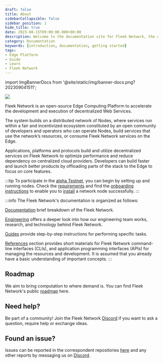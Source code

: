 ```yaml
---
draft: false
title: About
sidebarCollapsible: false
sidebar_position: 1
hide_title: true
date: 2023-08-15T09:00:00.000+00:00
description: Welcome to the documentation site for Fleek Network, the decentralized content and application layer built on established decentralized storage protocols combined with high-speed caching and an effective delivery layer.
category: Documentation
keywords: [introduction, documentation, getting started]
tags:
- Edge Platform
- Guide
- Learn
- Fleek Network
---
```


import ImgBannerDocs from '@site/static/img/banner-docs.png?202309041511';

<img className="banner" src={ImgBannerDocs} />

Fleek Network is an open-source Edge Computing Platform to accelerate the development and execution of decentralized Web Services.

The system builds on a distributed network of Nodes, where services run within a fair and incentivized ecosystem constituted by an open community of developers and operators who can operate Nodes, build services that use the network’s resources, or consume Fleek Network services on the Edge.

Applications, platforms and protocols build and utilize decentralized services on Fleek Network to optimize performance and reduce dependency on centralized cloud providers. Developers can build faster and launch better products by offloading parts of the stack to the Edge to focus on core features.

:::tip
To participate in the [alpha Testnet](/docs/roadmap), you can begin by setting up and running nodes. Check the [requirements](/docs/node/requirements) and find the [onboarding instructions](/docs/node/testnet-onboarding) to enable you to [install](/docs/node/install) a network node successfully.
:::

:::info
The Fleek Network's documentation is organized as follows:

[Documentation](/docs) brief breakdown of the Fleek Network.

[Engineering](/blog) offers a deeper look into how our engineering team works, research, and technology behind Fleek Network.

[Guides](/guides) provide step-by-step instructions for performing specific tasks.

[References](/references) section provides short materials for Fleek Network command-line interfaces (CLIs), and application programming interfaces (APIs) for managing the resources and development. It is assumed that you already have a basic understanding of important concepts.
:::

## Roadmap

We aim to bring computation to where demand is. You can find Fleek Network's public [roadmap](/docs/roadmap) here.

## Need help?

Be part of a community! Join the Fleek Network [Discord](https://discord.gg/fleekxyz) if you want to ask a question, require help or exchange ideas.

## Found an issue?

Issues can be reported in the correspondent repositories [here](https://github.com/fleek-network) and any other reports by messaging us on [Discord](https://discord.gg/fleekxyz).
